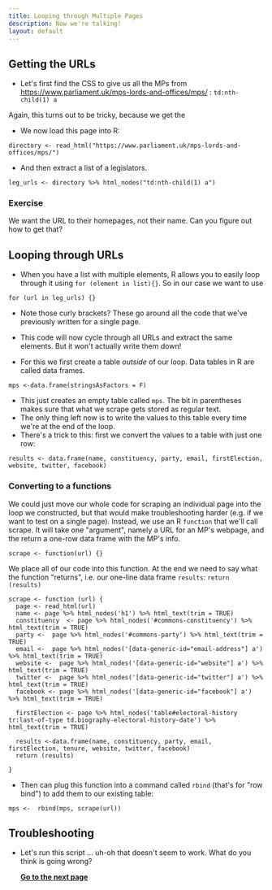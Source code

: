 ```yaml
---
title: Looping through Multiple Pages
description: Now we're talking!
layout: default
---
```

## Getting the URLs
* Let's first find the CSS to give us all the MPs from  https://www.parliament.uk/mps-lords-and-offices/mps/ : `td:nth-child(1) a`

Again, this turns out to be tricky, because we get the

* We now load this page into R:
```
directory <- read_html("https://www.parliament.uk/mps-lords-and-offices/mps/")
```
* And then extract a list of a legislators.
```
leg_urls <- directory %>% html_nodes("td:nth-child(1) a")
```
### Exercise
We want the URL to their homepages, not their name. Can you figure out how to get that?



## Looping through URLs
* When you have a list with multiple elements, R allows you to easily loop through it using `for (element in list){}`. So in our case we want to use
```
for (url in leg_urls) {}
```
* Note those curly brackets? These go around all the code that we've previously written for a single page.
* This code will now cycle through all URLs and extract the same elements. But it won't actually write them down!

* For this we first create a table *outside* of our loop. Data tables in R are called data frames.
```
mps <-data.frame(stringsAsFactors = F)
```
* This just creates an empty table called `mps`. The bit in parentheses makes sure that what we scrape gets stored as regular text.
* The only thing left now is to write the values to this table every time we're at the end of the loop.
* There's a trick to this: first we convert the values to a table with just one row:
```
results <- data.frame(name, constituency, party, email, firstElection, website, twitter, facebook)
```
### Converting to a functions
We could just move our whole code for scraping an individual page into the loop we constructed, but that would make troubleshooting harder (e.g. if we want to test on a single page). Instead, we use an R `function` that we'll call scrape. It will take one "argument", namely a URL for an MP's webpage, and the return a one-row data frame with the MP's info.

```
scrape <- function(url) {}
```
We place all of our code into this function. At the end we need to say what the function "returns", i.e. our one-line data frame `results`: `return (results)`

```
scrape <- function (url) {
  page <- read_html(url)
  name <- page %>% html_nodes('h1') %>% html_text(trim = TRUE)
  constituency  <- page %>% html_nodes('#commons-constituency') %>% html_text(trim = TRUE)
  party <-  page %>% html_nodes('#commons-party') %>% html_text(trim = TRUE)
  email <-  page %>% html_nodes('[data-generic-id="email-address"] a') %>% html_text(trim = TRUE)
  website <-  page %>% html_nodes('[data-generic-id="website"] a') %>% html_text(trim = TRUE)
  twitter <-  page %>% html_nodes('[data-generic-id="twitter"] a') %>% html_text(trim = TRUE)
  facebook <- page %>% html_nodes('[data-generic-id="facebook"] a') %>% html_text(trim = TRUE)

  firstElection <- page %>% html_nodes('table#electoral-history tr:last-of-type td.biography-electoral-history-date') %>% html_text(trim = TRUE)

  results <-data.frame(name, constituency, party, email, firstElection, tenure, website, twitter, facebook)
  return (results)
  
}
```

* Then can plug this function into a command called `rbind` (that's for "row bind") to add them to our existing table:
```
mps <-  rbind(mps, scrape(url))
```

## Troubleshooting

* Let's run this script ... uh-oh that doesn't seem to work. What do you think is going wrong?

  **[Go to the next page](cleaning-data)**
